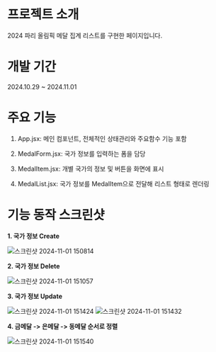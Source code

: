 # 프로젝트 소개

2024 파리 올림픽 메달 집계 리스트를 구현한 페이지입니다.
# 개발 기간

2024.10.29 ~ 2024.11.01
# 주요 기능

1. App.jsx: 메인 컴포넌트, 전체적인 상태관리와 주요함수 기능 포함

2. MedalForm.jsx: 국가 정보를 입력하는 폼을 담당

3. MedalItem.jsx: 개별 국가의 정보 및 버튼을 화면에 표시

4. MedalList.jsx: 국가 정보를 MedalItem으로 전달해 리스트 형태로 렌더링

# 기능 동작 스크린샷

**1. 국가 정보 Create**

![스크린샷 2024-11-01 150814](https://github.com/user-attachments/assets/7309fbef-0c1d-4884-be35-b3b9d322bef2)

**2. 국가 정보 Delete**

![스크린샷 2024-11-01 151057](https://github.com/user-attachments/assets/d444f7a1-edde-4282-808e-3ff7e283f545)

**3. 국가 정보 Update**

![스크린샷 2024-11-01 151424](https://github.com/user-attachments/assets/6b855e3f-5acd-420e-8464-75297823f90d)
![스크린샷 2024-11-01 151432](https://github.com/user-attachments/assets/c0022be6-cc3b-401d-932a-8664dc434a7d)

**4. 금메달 -> 은메달 -> 동메달 순서로 정렬**

![스크린샷 2024-11-01 151540](https://github.com/user-attachments/assets/d39fd2c0-a92d-4f01-907b-8b51365faa6d)

